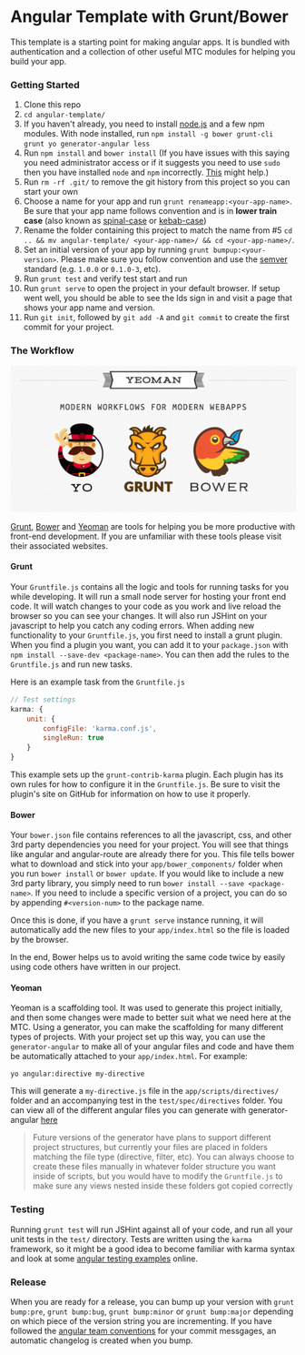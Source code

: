 # Angular Template with Grunt/Bower

This template is a starting point for making angular apps.  It is bundled with authentication and a collection of other useful MTC modules for helping you build your app.

### Getting Started

1. Clone this repo
2. `cd angular-template/`
3. If you haven't already, you need to install [node.js](http://nodejs.org) and a few npm modules.  With node installed, run `npm install -g bower grunt-cli grunt yo generator-angular less`
4. Run `npm install` and `bower install` (If you have issues with this saying you need administrator access or if it suggests you need to use `sudo` then you have installed `node` and `npm` incorrectly. [This](http://howtonode.org/introduction-to-npm) might help.)
5. Run `rm -rf .git/` to remove the git history from this project so you can start your own
6. Choose a name for your app and run `grunt renameapp:<your-app-name>`.  Be sure that your app name follows convention and is in **lower train case** (also known as [spinal-case](http://en.wikipedia.org/wiki/Letter_case#Special_case_styles) or [kebab-case](http://stackoverflow.com/questions/11273282/whats-the-name-for-snake-case-with-dashes/12273101#12273101))
7. Rename the folder containing this project to match the name from #5 `cd .. && mv angular-template/ <your-app-name>/ && cd <your-app-name>/`.
8. Set an initial version of your app by running `grunt bumpup:<your-version>`.  Please make sure you follow convention and use the [semver](http://semver.org/) standard (e.g. `1.0.0` or `0.1.0-3`, etc).
10. Run `grunt test` and verify test start and run
11. Run `grunt serve` to open the project in your default browser.  If setup went well, you should be able to see the lds sign in and visit a page that shows your app name and version.
12. Run `git init`, followed by `git add -A` and `git commit` to create the first commit for your project.

### The Workflow
![Grunt/Yeoman/Bower](app/workflow.png)

[Grunt](http://gruntjs.com), [Bower](http://bower.io) and [Yeoman](http://yeoman.io) are tools for helping you be more productive with front-end development.  If you are unfamiliar with these tools please visit their associated websites.

#### Grunt
Your `Gruntfile.js` contains all the logic and tools for running tasks for you while developing.  It will run a small node server for hosting your front end code.  It will watch changes to your code as you work and live reload the browser so you can see your changes.  It will also run JSHint on your javascript to help you catch any coding errors.  When adding new functionality to your `Gruntfile.js`, you first need to install a grunt plugin.  When you find a plugin you want, you can add it to your `package.json` with `npm install --save-dev <package-name>`.  You can then add the rules to the `Gruntfile.js` and run new tasks.

Here is an example task from the `Gruntfile.js`

```javascript
// Test settings
karma: {
	unit: {
		configFile: 'karma.conf.js',
		singleRun: true
	}
}
```

This example sets up the `grunt-contrib-karma` plugin.  Each plugin has its own rules for how to configure it in the `Gruntfile.js`.  Be sure to visit the plugin's site on GitHub for information on how to use it properly.

#### Bower
Your `bower.json` file contains references to all the javascript, css, and other 3rd party dependencies you need for your project.  You will see that things like angular and angular-route are already there for you.  This file tells bower what to download and stick into your `app/bower_components/` folder when you run `bower install` or `bower update`.  If you would like to include a new 3rd party library, you simply need to run `bower install --save <package-name>`.  If you need to include a specific version of a project, you can do so by appending `#<version-num>` to the package name.

Once this is done, if you have a `grunt serve` instance running, it will automatically add the new files to your `app/index.html` so the file is loaded by the browser.

In the end, Bower helps us to avoid writing the same code twice by easily using code others have written in our project.

#### Yeoman
Yeoman is a scaffolding tool.  It was used to generate this project initially, and then some changes were made to better suit what we need here at the MTC.  Using a generator, you can make the scaffolding for many different types of projects.  With your project set up this way, you can use the `generator-angular` to make all of your angular files and code and have them be automatically attached to your `app/index.html`.  For example:

```shell
yo angular:directive my-directive
```

This will generate a `my-directive.js` file in the `app/scripts/directives/` folder and an accompanying test in the `test/spec/directives` folder.  You can view all of the different angular files you can generate with generator-angular [here](https://github.com/yeoman/generator-angular#app)

>Future versions of the generator have plans to support different project structures, but currently your files are placed in folders matching the file type (directive, filter, etc).  You can always choose to create these files manually in whatever folder structure you want inside of scripts, but you would have to modify the `Gruntfile.js` to make sure any views nested inside these folders got copied correctly

### Testing
Running `grunt test` will run JSHint against all of your code, and run all your unit tests in the `test/` directory.  Tests are written using the `karma` framework, so it might be a good idea to become familiar with karma syntax and look at some [angular testing examples](http://www.sitepoint.com/unit-and-e2e-testing-in-angularjs/) online.

### Release
When you are ready for a release, you can bump up your version with `grunt bump:pre`, `grunt bump:bug`, `grunt bump:minor` or `grunt bump:major` depending on which piece of the version string you are incrementing.  If you have followed the [angular team conventions](https://github.com/ajoslin/conventional-changelog/blob/master/CONVENTIONS.md) for your commit messgages, an automatic changelog is created when you bump.
